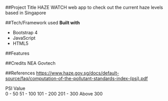 ##Project Title
HAZE WATCH web app to check out the current haze levels based in Singapore

##Tech/Framework used
**Built with**
- Bootstrap 4
- JavaScript
- HTML5

##Features

##Credits
NEA 
Govtech

##References
https://www.haze.gov.sg/docs/default-source/faq/computation-of-the-pollutant-standards-index-(psi).pdf

PSI Value	
0 - 50
51 - 100
101 - 200
201 - 300
Above 300

